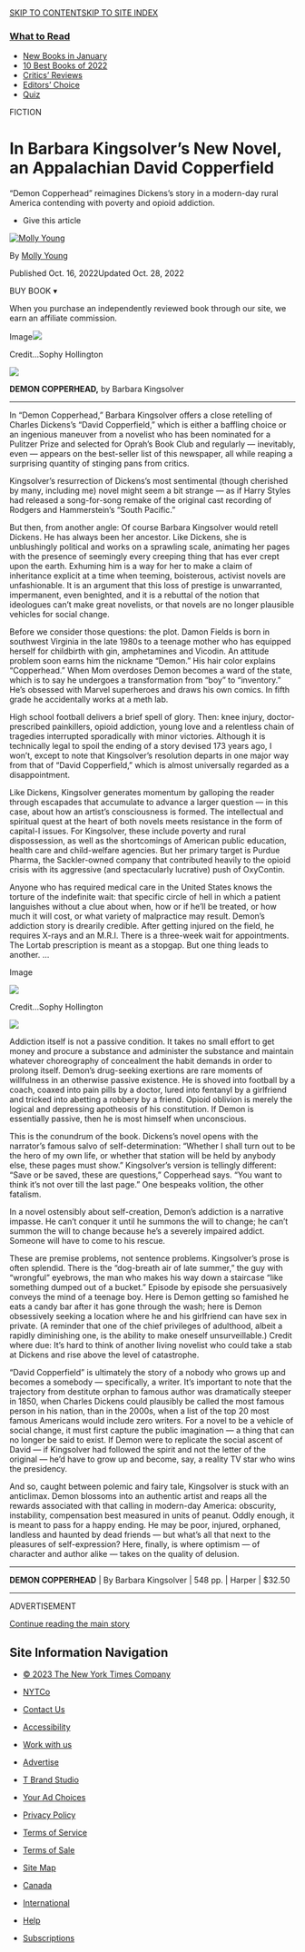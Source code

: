 [  
SKIP TO CONTENT](https://www.nytimes.com/2022/10/16/books/review/barbara-kingsolver-demon-copperhead.html#site-content)[SKIP TO SITE INDEX](https://www.nytimes.com/2022/10/16/books/review/barbara-kingsolver-demon-copperhead.html#site-index)

[](https://www.nytimes.com/)

### [What to Read](https://www.nytimes.com/section/books?name=styln-books-general&region=TOP_BANNER&block=storyline_menu_recirc&action=click&pgtype=Article&variant=undefined)

-   [New Books in January](https://www.nytimes.com/2022/12/29/books/january-2023-books.html?name=styln-books-general&region=TOP_BANNER&block=storyline_menu_recirc&action=click&pgtype=Article&variant=undefined&is_new=false)
-   [10 Best Books of 2022](https://www.nytimes.com/2022/11/29/books/best-books-2022.html?name=styln-books-general&region=TOP_BANNER&block=storyline_menu_recirc&action=click&pgtype=Article&variant=undefined&is_new=false)
-   [Critics’ Reviews](https://www.nytimes.com/column/books-of-the-times?name=styln-books-general&region=TOP_BANNER&block=storyline_menu_recirc&action=click&pgtype=Article&variant=undefined&is_new=false)
-   [Editors’ Choice](https://www.nytimes.com/column/new-books?name=styln-books-general&region=TOP_BANNER&block=storyline_menu_recirc&action=click&pgtype=Article&variant=undefined&is_new=false)
-   [Quiz](https://www.nytimes.com/interactive/2023/01/27/books/booksupdate/new-orleans-novels-quiz.html?name=styln-books-general&region=TOP_BANNER&block=storyline_menu_recirc&action=click&pgtype=Article&variant=undefined&is_new=false)

FICTION

# In Barbara Kingsolver’s New Novel, an Appalachian David Copperfield

“Demon Copperhead” reimagines Dickens’s story in a modern-day rural America contending with poverty and opioid addiction.

-   Give this article
    

[![Molly Young](https://static01.nyt.com/images/2022/05/05/reader-center/author-molly-young/author-molly-young-thumbLarge.png "Molly Young")](https://www.nytimes.com/by/molly-young)

By [Molly Young](https://www.nytimes.com/by/molly-young)

Published Oct. 16, 2022Updated Oct. 28, 2022

BUY BOOK ▾

When you purchase an independently reviewed book through our site, we earn an affiliate commission.

Image![](https://static01.nyt.com/images/2022/10/18/books/review/18WEBBOOKKINGSOLVER-COVER/18WEBBOOKKINGSOLVER-COVER-articleLarge.jpg?quality=75&auto=webp&disable=upscale)

Credit...Sophy Hollington

![](https://static01.nyt.com/images/2022/10/18/books/review/18WEBBOOKKINGSOLVER-COVER/18WEBBOOKKINGSOLVER-COVER-articleLarge.jpg?quality=75&auto=webp&disable=upscale)

**DEMON COPPERHEAD,** by Barbara Kingsolver

---

In “Demon Copperhead,” Barbara Kingsolver offers a close retelling of Charles Dickens’s “David Copperfield,” which is either a baffling choice or an ingenious maneuver from a novelist who has been nominated for a Pulitzer Prize and selected for Oprah’s Book Club and regularly — inevitably, even — appears on the best-seller list of this newspaper, all while reaping a surprising quantity of stinging pans from critics.

Kingsolver’s resurrection of Dickens’s most sentimental (though cherished by many, including me) novel might seem a bit strange — as if Harry Styles had released a song-for-song remake of the original cast recording of Rodgers and Hammerstein’s “South Pacific.”

But then, from another angle: Of course Barbara Kingsolver would retell Dickens. He has always been her ancestor. Like Dickens, she is unblushingly political and works on a sprawling scale, animating her pages with the presence of seemingly every creeping thing that has ever crept upon the earth. Exhuming him is a way for her to make a claim of inheritance explicit at a time when teeming, boisterous, activist novels are unfashionable. It is an argument that this loss of prestige is unwarranted, impermanent, even benighted, and it is a rebuttal of the notion that ideologues can’t make great novelists, or that novels are no longer plausible vehicles for social change.

Before we consider those questions: the plot. Damon Fields is born in southwest Virginia in the late 1980s to a teenage mother who has equipped herself for childbirth with gin, amphetamines and Vicodin. An attitude problem soon earns him the nickname “Demon.” His hair color explains “Copperhead.” When Mom overdoses Demon becomes a ward of the state, which is to say he undergoes a transformation from “boy” to “inventory.” He’s obsessed with Marvel superheroes and draws his own comics. In fifth grade he accidentally works at a meth lab.

High school football delivers a brief spell of glory. Then: knee injury, doctor-prescribed painkillers, opioid addiction, young love and a relentless chain of tragedies interrupted sporadically with minor victories. Although it is technically legal to spoil the ending of a story devised 173 years ago, I won’t, except to note that Kingsolver’s resolution departs in one major way from that of “David Copperfield,” which is almost universally regarded as a disappointment.

Like Dickens, Kingsolver generates momentum by galloping the reader through escapades that accumulate to advance a larger question — in this case, about how an artist’s consciousness is formed. The intellectual and spiritual quest at the heart of both novels meets resistance in the form of capital-I issues. For Kingsolver, these include poverty and rural dispossession, as well as the shortcomings of American public education, health care and child-welfare agencies. But her primary target is Purdue Pharma, the Sackler-owned company that contributed heavily to the opioid crisis with its aggressive (and spectacularly lucrative) push of OxyContin.

Anyone who has required medical care in the United States knows the torture of the indefinite wait: that specific circle of hell in which a patient languishes without a clue about when, how or if he’ll be treated, or how much it will cost, or what variety of malpractice may result. Demon’s addiction story is drearily credible. After getting injured on the field, he requires X-rays and an M.R.I. There is a three-week wait for appointments. The Lortab prescription is meant as a stopgap. But one thing leads to another. …

Image

![](https://static01.nyt.com/images/2022/10/30/books/review/18BOOKKINGSOLVER-INSIDE/18BOOKKINGSOLVER-INSIDE-articleLarge.jpg?quality=75&auto=webp&disable=upscale)

Credit...Sophy Hollington

![](https://static01.nyt.com/images/2022/10/30/books/review/18BOOKKINGSOLVER-INSIDE/18BOOKKINGSOLVER-INSIDE-articleLarge.jpg?quality=75&auto=webp&disable=upscale)

Addiction itself is not a passive condition. It takes no small effort to get money and procure a substance and administer the substance and maintain whatever choreography of concealment the habit demands in order to prolong itself. Demon’s drug-seeking exertions are rare moments of willfulness in an otherwise passive existence. He is shoved into football by a coach, coaxed into pain pills by a doctor, lured into fentanyl by a girlfriend and tricked into abetting a robbery by a friend. Opioid oblivion is merely the logical and depressing apotheosis of his constitution. If Demon is essentially passive, then he is most himself when unconscious.

This is the conundrum of the book. Dickens’s novel opens with the narrator’s famous salvo of self-determination: “Whether I shall turn out to be the hero of my own life, or whether that station will be held by anybody else, these pages must show.” Kingsolver’s version is tellingly different: “Save or be saved, these are questions,” Copperhead says. “You want to think it’s not over till the last page.” One bespeaks volition, the other fatalism.

In a novel ostensibly about self-creation, Demon’s addiction is a narrative impasse. He can’t conquer it until he summons the will to change; he can’t summon the will to change because he’s a severely impaired addict. Someone will have to come to his rescue.

These are premise problems, not sentence problems. Kingsolver’s prose is often splendid. There is the “dog-breath air of late summer,” the guy with “wrongful” eyebrows, the man who makes his way down a staircase “like something dumped out of a bucket.” Episode by episode she persuasively conveys the mind of a teenage boy. Here is Demon getting so famished he eats a candy bar after it has gone through the wash; here is Demon obsessively seeking a location where he and his girlfriend can have sex in private. (A reminder that one of the chief privileges of adulthood, albeit a rapidly diminishing one, is the ability to make oneself unsurveillable.) Credit where due: It’s hard to think of another living novelist who could take a stab at Dickens and rise above the level of catastrophe.

“David Copperfield” is ultimately the story of a nobody who grows up and becomes a somebody — specifically, a writer. It’s important to note that the trajectory from destitute orphan to famous author was dramatically steeper in 1850, when Charles Dickens could plausibly be called the most famous person in his nation, than in the 2000s, when a list of the top 20 most famous Americans would include zero writers. For a novel to be a vehicle of social change, it must first capture the public imagination — a thing that can no longer be said to exist. If Demon were to replicate the social ascent of David — if Kingsolver had followed the spirit and not the letter of the original — he’d have to grow up and become, say, a reality TV star who wins the presidency.

And so, caught between polemic and fairy tale, Kingsolver is stuck with an anticlimax. Demon blossoms into an authentic artist and reaps all the rewards associated with that calling in modern-day America: obscurity, instability, compensation best measured in units of peanut. Oddly enough, it is meant to pass for a happy ending. He may be poor, injured, orphaned, landless and haunted by dead friends — but what’s all that next to the pleasures of self-expression? Here, finally, is where optimism — of character and author alike — takes on the quality of delusion.

---

**DEMON COPPERHEAD** | By Barbara Kingsolver | 548 pp. | Harper | $32.50

---

ADVERTISEMENT

[Continue reading the main story](https://www.nytimes.com/2022/10/16/books/review/barbara-kingsolver-demon-copperhead.html#after-bottom)

## Site Information Navigation

-   [© 2023 The New York Times Company](https://help.nytimes.com/hc/en-us/articles/115014792127-Copyright-notice)

-   [NYTCo](https://www.nytco.com/)
-   [Contact Us](https://help.nytimes.com/hc/en-us/articles/115015385887-Contact-Us)
-   [Accessibility](https://help.nytimes.com/hc/en-us/articles/115015727108-Accessibility)
-   [Work with us](https://www.nytco.com/careers/)
-   [Advertise](https://nytmediakit.com/)
-   [T Brand Studio](https://www.tbrandstudio.com/)
-   [Your Ad Choices](https://www.nytimes.com/privacy/cookie-policy#how-do-i-manage-trackers)
-   [Privacy Policy](https://www.nytimes.com/privacy/privacy-policy)
-   [Terms of Service](https://help.nytimes.com/hc/en-us/articles/115014893428-Terms-of-service)
-   [Terms of Sale](https://help.nytimes.com/hc/en-us/articles/115014893968-Terms-of-sale)
-   [Site Map](https://www.nytimes.com/sitemap/)
-   [Canada](https://www.nytimes.com/ca/?action=click&region=Footer&pgtype=Homepage)
-   [International](https://www.nytimes.com/international/?action=click&region=Footer&pgtype=Homepage)
-   [Help](https://help.nytimes.com/hc/en-us)
-   [Subscriptions](https://www.nytimes.com/subscription?campaignId=37WXW)